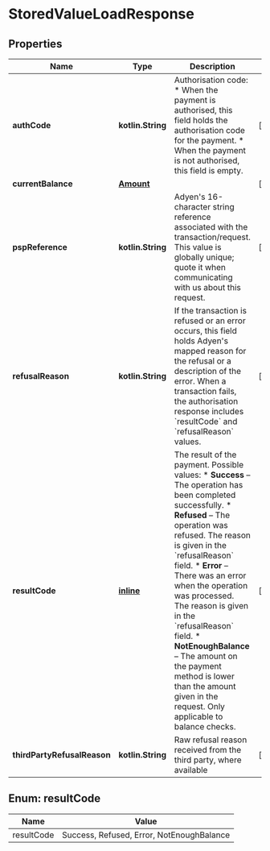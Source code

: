 
# StoredValueLoadResponse

## Properties
Name | Type | Description | Notes
------------ | ------------- | ------------- | -------------
**authCode** | **kotlin.String** | Authorisation code: * When the payment is authorised, this field holds the authorisation code for the payment. * When the payment is not authorised, this field is empty. |  [optional]
**currentBalance** | [**Amount**](Amount.md) |  |  [optional]
**pspReference** | **kotlin.String** | Adyen&#39;s 16-character string reference associated with the transaction/request. This value is globally unique; quote it when communicating with us about this request. |  [optional]
**refusalReason** | **kotlin.String** | If the transaction is refused or an error occurs, this field holds Adyen&#39;s mapped reason for the refusal or a description of the error.  When a transaction fails, the authorisation response includes &#x60;resultCode&#x60; and &#x60;refusalReason&#x60; values. |  [optional]
**resultCode** | [**inline**](#ResultCode) | The result of the payment. Possible values:  * **Success** – The operation has been completed successfully.  * **Refused** – The operation was refused. The reason is given in the &#x60;refusalReason&#x60; field.  * **Error** – There was an error when the operation was processed. The reason is given in the &#x60;refusalReason&#x60; field.  * **NotEnoughBalance** – The amount on the payment method is lower than the amount given in the request. Only applicable to balance checks.   |  [optional]
**thirdPartyRefusalReason** | **kotlin.String** | Raw refusal reason received from the third party, where available |  [optional]


<a name="ResultCode"></a>
## Enum: resultCode
Name | Value
---- | -----
resultCode | Success, Refused, Error, NotEnoughBalance



